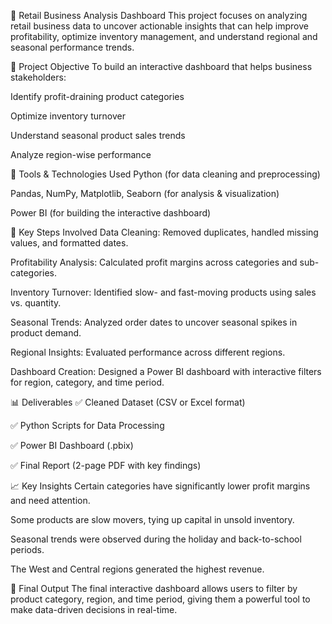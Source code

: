 🛒 Retail Business Analysis Dashboard
This project focuses on analyzing retail business data to uncover actionable insights that can help improve profitability, optimize inventory management, and understand regional and seasonal performance trends.

📌 Project Objective
To build an interactive dashboard that helps business stakeholders:

Identify profit-draining product categories

Optimize inventory turnover

Understand seasonal product sales trends

Analyze region-wise performance

🔧 Tools & Technologies Used
Python (for data cleaning and preprocessing)

Pandas, NumPy, Matplotlib, Seaborn (for analysis & visualization)

Power BI (for building the interactive dashboard)

🧩 Key Steps Involved
Data Cleaning: Removed duplicates, handled missing values, and formatted dates.

Profitability Analysis: Calculated profit margins across categories and sub-categories.

Inventory Turnover: Identified slow- and fast-moving products using sales vs. quantity.

Seasonal Trends: Analyzed order dates to uncover seasonal spikes in product demand.

Regional Insights: Evaluated performance across different regions.

Dashboard Creation: Designed a Power BI dashboard with interactive filters for region, category, and time period.

📊 Deliverables
✅ Cleaned Dataset (CSV or Excel format)

✅ Python Scripts for Data Processing

✅ Power BI Dashboard (.pbix)

✅ Final Report (2-page PDF with key findings)

📈 Key Insights
Certain categories have significantly lower profit margins and need attention.

Some products are slow movers, tying up capital in unsold inventory.

Seasonal trends were observed during the holiday and back-to-school periods.

The West and Central regions generated the highest revenue.

📎 Final Output
The final interactive dashboard allows users to filter by product category, region, and time period, giving them a powerful tool to make data-driven decisions in real-time.
